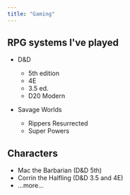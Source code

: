 ```yaml
---
title: "Gaming"
---
```


## RPG systems I've played

* D&D
  - 5th edition
  - 4E
  - 3.5 ed.
  - D20 Modern

* Savage Worlds
  - Rippers Resurrected
  - Super Powers

## Characters

* Mac the Barbarian (D&D 5th)
* Corrin the Halfling (D&D 3.5 and 4E)
* ...more...

